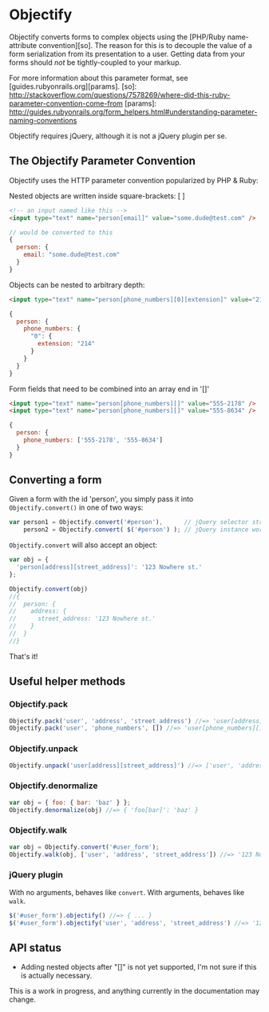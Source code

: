 # Objectify

Objectify converts forms to complex objects using the [PHP/Ruby name-attribute convention][so].
The reason for this is to decouple the value of a form serialization from its
presentation to a user. Getting data from your forms should _not_ be tightly-coupled to your
markup.

For more information about this parameter format, see [guides.rubyonrails.org][params].
  [so]: http://stackoverflow.com/questions/7578269/where-did-this-ruby-parameter-convention-come-from
  [params]: http://guides.rubyonrails.org/form_helpers.html#understanding-parameter-naming-conventions

Objectify requires jQuery, although it is not a jQuery plugin per se.

## The Objectify Parameter Convention

Objectify uses the HTTP parameter convention popularized by PHP & Ruby:

Nested objects are written inside square-brackets: [ ]

  ```html
  <!-- an input named like this -->
  <input type="text" name="person[email]" value="some.dude@test.com" />
  ```
  
  ```javascript
  // would be converted to this
  {
    person: {
      email: "some.dude@test.com"
    }
  }
  ```

Objects can be nested to arbitrary depth:

  ```html
  <input type="text" name="person[phone_numbers][0][extension]" value="214" />
  ```
  
  ```javascript
  {
    person: {
      phone_numbers: {
        "0": {
          extension: "214"
        }
      }
    }
  }
  ```

Form fields that need to be combined into an array end in '[]'

  ```html
  <input type="text" name="person[phone_numbers][]" value="555-2178" />
  <input type="text" name="person[phone_numbers][]" value="555-8634" />
  ```
  
  ```javascript
  {
    person: {
      phone_numbers: ['555-2178', '555-8634']
    }
  }
  ```
    
## Converting a form

Given a form with the id 'person', you simply pass it into `Objectify.convert()` in one of two ways:

```javascript
var person1 = Objectify.convert('#person'),      // jQuery selector string
    person2 = Objectify.convert( $('#person') ); // jQuery instance works too
```

`Objectify.convert` will also accept an object:

```javascript
var obj = {
  'person[address][street_address]': '123 Nowhere st.'
};

Objectify.convert(obj)
//{
//  person: {
//    address: {
//      street_address: '123 Nowhere st.'
//    }
//  }
//}
```

That's it!

## Useful helper methods

### Objectify.pack

```javascript
Objectify.pack('user', 'address', 'street_address') //=> 'user[address][street_address]'
Objectify.pack('user', 'phone_numbers', []) //=> 'user[phone_numbers][]'
```

### Objectify.unpack

```javascript
Objectify.unpack('user[address][street_address]') //=> ['user', 'address', 'street_address']
```

### Objectify.denormalize

```javascript
var obj = { foo: { bar: 'baz' } };
Objectify.denormalize(obj) //=> { 'foo[bar]': 'baz' }
```

### Objectify.walk

```javascript
var obj = Objectify.convert('#user_form');
Objectify.walk(obj, ['user', 'address', 'street_address']) //=> '123 Nowhere st.'
```

### jQuery plugin

With no arguments, behaves like `convert`. With arguments, behaves like `walk`.

```javascript
$('#user_form').objectify() //=> { ... }
$('#user_form').objectify('user', 'address', 'street_address') //=> '123 Nowhere st.'
```

## API status

* Adding nested objects after "[]" is not yet supported, I'm not sure if this is actually necessary.
  
This is a work in progress, and anything currently in the documentation may change.